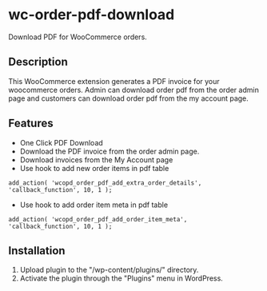 # wc-order-pdf-download

Download PDF for WooCommerce orders.

## Description

This WooCommerce extension generates a PDF invoice for your woocommerce orders. Admin can download order pdf from the order admin page and customers can download order pdf from the my account page.

## Features

* One Click PDF Download
* Download the PDF invoice from the order admin page.
* Download invoices from the My Account page
* Use hook to add new order items in pdf table
```
add_action( 'wcopd_order_pdf_add_extra_order_details', 'callback_function', 10, 1 );
```
* Use hook to add order item meta in pdf table
```
add_action( 'wcopd_order_pdf_add_order_item_meta', 'callback_function', 10, 1 );
```
## Installation

1. Upload plugin to the "/wp-content/plugins/" directory.
2. Activate the plugin through the "Plugins" menu in WordPress.
